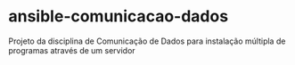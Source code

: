 # ansible-comunicacao-dados
Projeto da disciplina de Comunicação de Dados para instalação múltipla de programas através de um servidor

